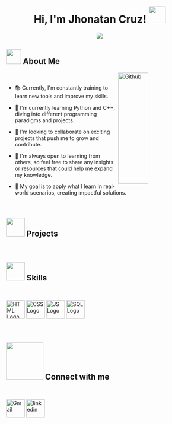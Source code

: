 <h1 align="center">
Hi, I'm Jhonatan Cruz!
	<a href="#" target="_self">
		<img src="https://media.giphy.com/media/hvRJCLFzcasrR4ia7z/giphy.gif" height="45" width="45" >
	</a>

</h1>
<p align="center">
	<img src="https://readme-typing-svg.herokuapp.com?lines=Computer+Science+Student;Full+Stack+Web+Developer;DS%20|%20AI%20|%20ML%20Enthusiastic;Always%20learning%20new%20things&center=true&width=900&height=100&size=40">
</p>
<h2> <img src = "https://img.icons8.com/?size=100&id=aJPLw-4jUCR3&format=png&color=000000" height="40" width="40" > About Me </h2>
<img width="40%" align="right" alt="Github" src="https://github.com/7oSkaaa/7oSkaaa/blob/main/Images/Right_Side.gif?raw=true" width="200" height="300" />
<br>

- 📚 Currently, I'm constantly training to learn new tools and improve my skills.

- 🌱 I'm currently learning Python and C++, diving into different programming paradigms and projects.

- 🤝 I'm looking to collaborate on exciting projects that push me to grow and contribute.

- 💬 I'm always open to learning from others, so feel free to share any insights or resources that could help me expand my knowledge.

- 🚀 My goal is to apply what I learn in real-world scenarios, creating impactful solutions.
<br>

<h2> <img src = "https://img.icons8.com/?size=100&id=104233&format=png&color=000000" height="50" width="50" > Projects </h2>
<br>

<h2> <img src = "https://media2.giphy.com/media/QssGEmpkyEOhBCb7e1/giphy.gif?cid=ecf05e47a0n3gi1bfqntqmob8g9aid1oyj2wr3ds3mg700bl&rid=giphy.gif" height="50" width="50" > Skills  </h2>
<br>

<img src="https://skillicons.dev/icons?i=html" alt="HTML Logo"  height="50" width="50" />  <img src="https://skillicons.dev/icons?i=css" alt="CSS Logo" height="50" width="50" />  <img src="https://skillicons.dev/icons?i=js" alt="JS Logo" width="50"/>  <img src="https://skillicons.dev/icons?i=mysql" alt="SQL Logo" height="50" width="50" />

<br>
<h2> 
  <img src='https://raw.githubusercontent.com/ShahriarShafin/ShahriarShafin/main/Assets/handshake.gif' width="100px"> 
  Connect with me  
</h2> 
<br>

<a href="https://mail.google.com/mail/u/0/#inbox?compose=GTvVlcSKkkRZrSCgRHFjXQhHVrqFFwhJSgMBLblkfzlfMZJrmpbJmjRdZXdNlLKZCnpCrxHzwdvzl" target="blank"><img align="start" src="https://cdn.worldvectorlogo.com/logos/official-gmail-icon-2020-.svg" alt="Gmail" height="50" width="50" /></a>
<a href="https://www.linkedin.com/in/jhonatan-cruz-598631352/" target="blank"><img align="start" src="https://cdn.worldvectorlogo.com/logos/linkedin-icon-2.svg" alt="linkedin" height="50" width="50" /></a>





  


